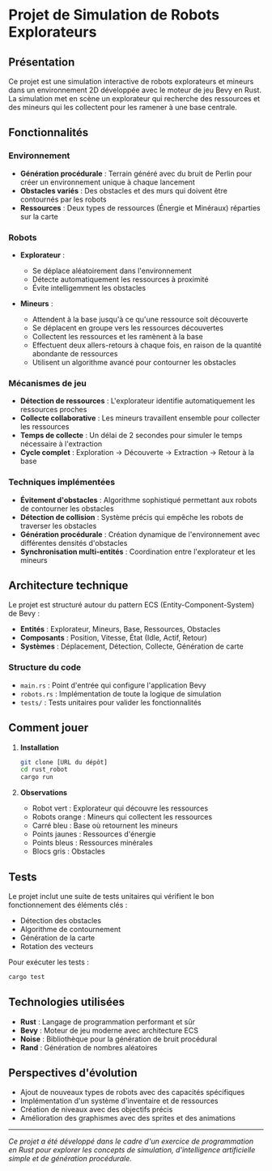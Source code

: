 # Projet de Simulation de Robots Explorateurs

## Présentation

Ce projet est une simulation interactive de robots explorateurs et mineurs dans un environnement 2D développée avec le moteur de jeu Bevy en Rust. La simulation met en scène un explorateur qui recherche des ressources et des mineurs qui les collectent pour les ramener à une base centrale.

## Fonctionnalités

### Environnement
- **Génération procédurale** : Terrain généré avec du bruit de Perlin pour créer un environnement unique à chaque lancement
- **Obstacles variés** : Des obstacles et des murs qui doivent être contournés par les robots
- **Ressources** : Deux types de ressources (Énergie et Minéraux) réparties sur la carte

### Robots
- **Explorateur** :
  - Se déplace aléatoirement dans l'environnement
  - Détecte automatiquement les ressources à proximité
  - Évite intelligemment les obstacles
  
- **Mineurs** :
  - Attendent à la base jusqu'à ce qu'une ressource soit découverte
  - Se déplacent en groupe vers les ressources découvertes
  - Collectent les ressources et les ramènent à la base
  - Effectuent deux allers-retours à chaque fois, en raison de la quantité abondante de ressources
  - Utilisent un algorithme avancé pour contourner les obstacles

### Mécanismes de jeu
- **Détection de ressources** : L'explorateur identifie automatiquement les ressources proches
- **Collecte collaborative** : Les mineurs travaillent ensemble pour collecter les ressources
- **Temps de collecte** : Un délai de 2 secondes pour simuler le temps nécessaire à l'extraction
- **Cycle complet** : Exploration → Découverte → Extraction → Retour à la base

### Techniques implémentées
- **Évitement d'obstacles** : Algorithme sophistiqué permettant aux robots de contourner les obstacles
- **Détection de collision** : Système précis qui empêche les robots de traverser les obstacles
- **Génération procédurale** : Création dynamique de l'environnement avec différentes densités d'obstacles
- **Synchronisation multi-entités** : Coordination entre l'explorateur et les mineurs

## Architecture technique

Le projet est structuré autour du pattern ECS (Entity-Component-System) de Bevy :

- **Entités** : Explorateur, Mineurs, Base, Ressources, Obstacles
- **Composants** : Position, Vitesse, État (Idle, Actif, Retour)
- **Systèmes** : Déplacement, Détection, Collecte, Génération de carte

### Structure du code
- `main.rs` : Point d'entrée qui configure l'application Bevy
- `robots.rs` : Implémentation de toute la logique de simulation
- `tests/` : Tests unitaires pour valider les fonctionnalités

## Comment jouer

1. **Installation**
   ```bash
   git clone [URL du dépôt]
   cd rust_robot
   cargo run
   ```

2. **Observations**
   - Robot vert : Explorateur qui découvre les ressources
   - Robots orange : Mineurs qui collectent les ressources
   - Carré bleu : Base où retournent les mineurs
   - Points jaunes : Ressources d'énergie
   - Points bleus : Ressources minérales
   - Blocs gris : Obstacles

## Tests

Le projet inclut une suite de tests unitaires qui vérifient le bon fonctionnement des éléments clés :
- Détection des obstacles
- Algorithme de contournement
- Génération de la carte
- Rotation des vecteurs

Pour exécuter les tests :
```bash
cargo test
```

## Technologies utilisées

- **Rust** : Langage de programmation performant et sûr
- **Bevy** : Moteur de jeu moderne avec architecture ECS
- **Noise** : Bibliothèque pour la génération de bruit procédural
- **Rand** : Génération de nombres aléatoires

## Perspectives d'évolution

- Ajout de nouveaux types de robots avec des capacités spécifiques
- Implémentation d'un système d'inventaire et de ressources
- Création de niveaux avec des objectifs précis
- Amélioration des graphismes avec des sprites et des animations

---

*Ce projet a été développé dans le cadre d'un exercice de programmation en Rust pour explorer les concepts de simulation, d'intelligence artificielle simple et de génération procédurale.*
